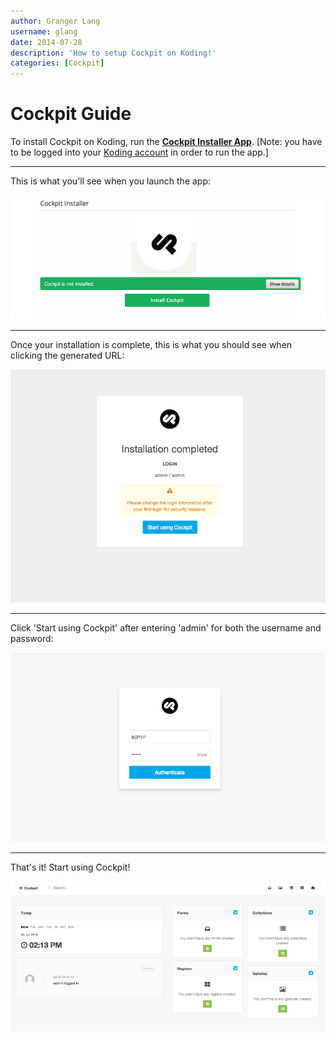 ```yaml
---
author: Granger Lang
username: glang
date: 2014-07-28
description: 'How to setup Cockpit on Koding!'
categories: [Cockpit]
---
```


# Cockpit Guide

To install Cockpit on Koding, run the **[Cockpit Installer App](https://koding.com/Cockpit)**. [Note: you have to be 
logged into your [Koding account](https://koding.com/Login) in order to run the app.]
___
This is what you'll see when you launch the app:

![alt tag](cp1.png)
___
Once your installation is complete, this is what you should see when clicking the generated URL: 


![alt tag](cp2.png)
___
Click 'Start using Cockpit' after entering 'admin' for both the username and password: 


![alt tag](cp3.png)

___
That's it! Start using Cockpit!


![alt tag](cp4.png)

